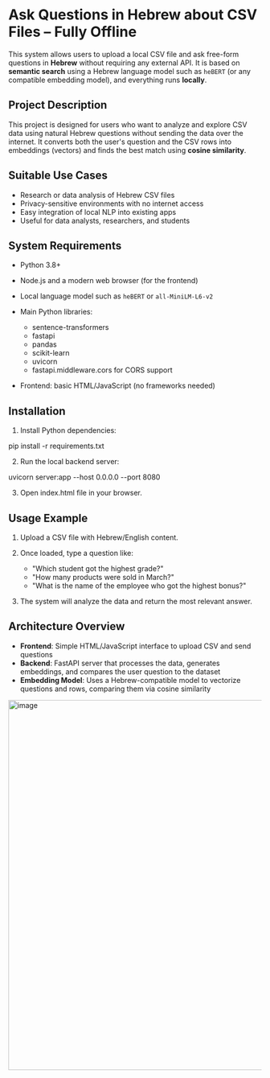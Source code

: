 # Ask Questions in Hebrew about CSV Files – Fully Offline

This system allows users to upload a local CSV file and ask free-form questions in **Hebrew** without requiring any external API.
It is based on **semantic search** using a Hebrew language model such as `heBERT` (or any compatible embedding model), and everything runs **locally**.

## Project Description

This project is designed for users who want to analyze and explore CSV data using natural Hebrew questions without sending the data over the internet.
It converts both the user's question and the CSV rows into embeddings (vectors) and finds the best match using **cosine similarity**.

## Suitable Use Cases

* Research or data analysis of Hebrew CSV files
* Privacy-sensitive environments with no internet access
* Easy integration of local NLP into existing apps
* Useful for data analysts, researchers, and students

## System Requirements

* Python 3.8+
* Node.js and a modern web browser (for the frontend)
* Local language model such as `heBERT` or `all-MiniLM-L6-v2`
* Main Python libraries:

  * sentence-transformers
  * fastapi
  * pandas
  * scikit-learn
  * uvicorn
  * fastapi.middleware.cors for CORS support
* Frontend: basic HTML/JavaScript (no frameworks needed)

## Installation

1. Install Python dependencies:


pip install -r requirements.txt


2. Run the local backend server:


uvicorn server:app --host 0.0.0.0 --port 8080


3. Open index.html file in your browser.

## Usage Example

1. Upload a CSV file with Hebrew/English content.

2. Once loaded, type a question like:

   * "Which student got the highest grade?"
   * "How many products were sold in March?"
   * "What is the name of the employee who got the highest bonus?"

3. The system will analyze the data and return the most relevant answer.

## Architecture Overview

* **Frontend**: Simple HTML/JavaScript interface to upload CSV and send questions
* **Backend**: FastAPI server that processes the data, generates embeddings, and compares the user question to the dataset
* **Embedding Model**: Uses a Hebrew-compatible model to vectorize questions and rows, comparing them via cosine similarity

<img width="736" alt="image" src="https://github.com/user-attachments/assets/c6c14334-8bb6-4ff3-bd7b-d2096324b642" />


